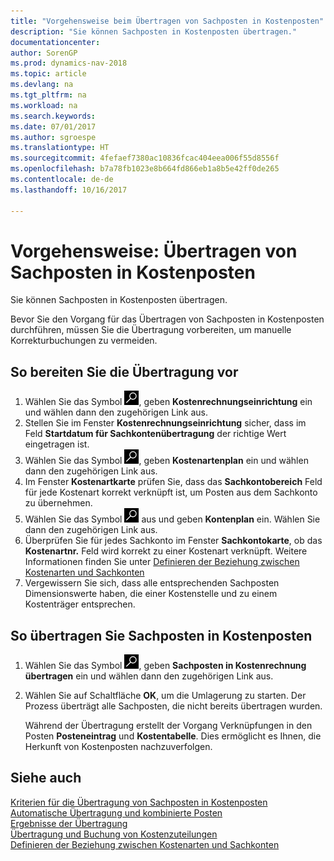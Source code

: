 ```yaml
---
title: "Vorgehensweise beim Übertragen von Sachposten in Kostenposten"
description: "Sie können Sachposten in Kostenposten übertragen."
documentationcenter: 
author: SorenGP
ms.prod: dynamics-nav-2018
ms.topic: article
ms.devlang: na
ms.tgt_pltfrm: na
ms.workload: na
ms.search.keywords: 
ms.date: 07/01/2017
ms.author: sgroespe
ms.translationtype: HT
ms.sourcegitcommit: 4fefaef7380ac10836fcac404eea006f55d8556f
ms.openlocfilehash: b7a78fb1023e8b664fd866eb1a8b5e42ff0de265
ms.contentlocale: de-de
ms.lasthandoff: 10/16/2017

---
```

# <a name="how-to-transfer-general-ledger-entries-to-cost-entries"></a>Vorgehensweise: Übertragen von Sachposten in Kostenposten
Sie können Sachposten in Kostenposten übertragen.  

Bevor Sie den Vorgang für das Übertragen von Sachposten in Kostenposten durchführen, müssen Sie die Übertragung vorbereiten, um manuelle Korrekturbuchungen zu vermeiden.  

## <a name="to-prepare-the-transfer"></a>So bereiten Sie die Übertragung vor  

1.  Wählen Sie das Symbol ![Nach Seite oder Bericht suchen](media/ui-search/search_small.png "Symbol Nach Seite oder Bericht suchen"), geben **Kostenrechnungseinrichtung** ein und wählen dann den zugehörigen Link aus.  
2.  Stellen Sie im Fenster **Kostenrechnungseinrichtung** sicher, dass im Feld **Startdatum für Sachkontenübertragung** der richtige Wert eingetragen ist.  
3.  Wählen Sie das Symbol ![Nach Seite oder Bericht suchen](media/ui-search/search_small.png "Symbol Nach Seite oder Bericht suchen"), geben **Kostenartenplan** ein und wählen dann den zugehörigen Link aus.  
4.  Im Fenster **Kostenartkarte** prüfen Sie, dass das **Sachkontobereich** Feld für jede Kostenart korrekt verknüpft ist, um Posten aus dem Sachkonto zu übernehmen.  
5.  Wählen Sie das Symbol ![Nach Seite oder Bericht suchen](media/ui-search/search_small.png "Nach Seite oder Bericht suchen") aus und geben **Kontenplan** ein. Wählen Sie dann den zugehörigen Link aus.  
6.  Überprüfen Sie für jedes Sachkonto im Fenster **Sachkontokarte**, ob das **Kostenartnr.** Feld wird korrekt zu einer Kostenart verknüpft. Weitere Informationen finden Sie unter [Definieren der Beziehung zwischen Kostenarten und Sachkonten](finance-defining-the-relationship-between-cost-types-and-general-ledger-accounts.md)  
7.  Vergewissern Sie sich, dass alle entsprechenden Sachposten Dimensionswerte haben, die einer Kostenstelle und zu einem Kostenträger entsprechen.  

## <a name="to-transfer-general-ledger-entries-to-cost-entries"></a>So übertragen Sie Sachposten in Kostenposten  
1.  Wählen Sie das Symbol ![Nach Seite oder Bericht suchen](media/ui-search/search_small.png "Symbol Nach Seite oder Bericht suchen"), geben **Sachposten in Kostenrechnung übertragen** ein und wählen dann den zugehörigen Link aus.  
2.  Wählen Sie auf Schaltfläche **OK**, um die Umlagerung zu starten. Der Prozess überträgt alle Sachposten, die nicht bereits übertragen wurden.  

    Während der Übertragung erstellt der Vorgang Verknüpfungen in den Posten **Posteneintrag** und **Kostentabelle**. Dies ermöglicht es Ihnen, die Herkunft von Kostenposten nachzuverfolgen.  

## <a name="see-also"></a>Siehe auch  
 [Kriterien für die Übertragung von Sachposten in Kostenposten](finance-criteria-for-transferring-general-ledger-entries-to-cost-entries.md)   
 [Automatische Übertragung und kombinierte Posten](finance-automatic-transfer-combined-entries.md)   
 [Ergebnisse der Übertragung](finance-results-of-the-transfer.md)   
 [Übertragung und Buchung von Kostenzuteilungen](finance-transfer-and-post-cost-entries.md)   
 [Definieren der Beziehung zwischen Kostenarten und Sachkonten](finance-defining-the-relationship-between-cost-types-and-general-ledger-accounts.md)   

